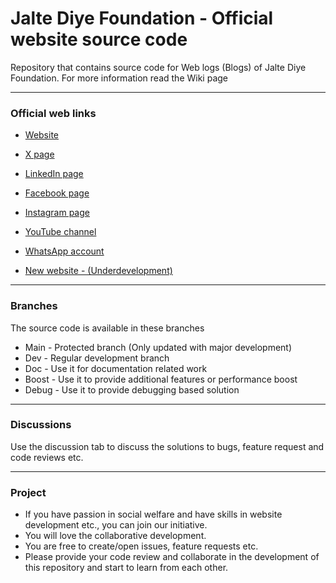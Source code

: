 # Jalte Diye Foundation - Official website source code
Repository that contains source code for Web logs (Blogs) of Jalte Diye Foundation. For more information read the Wiki page

----------------

### Official web links
- [Website](https://reallyrealeducation.org)
- [X page](https://x.com/JalteDiyeNPO)
- [LinkedIn page](https://www.linkedin.com/company/jalte-diye-foundation)
- [Facebook page](https://www.facebook.com/JalteDiyeFoundation)
- [Instagram page](https://www.instagram.com/jalte_diye_foundation)
- [YouTube channel](https://www.youtube.com/@JalteDiyeNPO)
- [WhatsApp account](https://wa.me/message/XSTSJ3NR7SL6E1)

- [New website - (Underdevelopment)](https://jalte-diye-foundation.github.io)

----------------

### Branches
The source code is available in these branches
- Main - Protected branch (Only updated with major development)
- Dev - Regular development branch
- Doc - Use it for documentation related work
- Boost - Use it to provide additional features or performance boost
- Debug - Use it to provide debugging based solution

-----------------

### Discussions
Use the discussion tab to discuss the solutions to bugs, feature request and code reviews etc.

-----------------

### Project
- If you have passion in social welfare and have skills in website development etc., you can join our initiative.
- You will love the collaborative development.
- You are free to create/open issues, feature requests etc.
- Please provide your code review and collaborate in the development of this repository and start to learn from each other.
